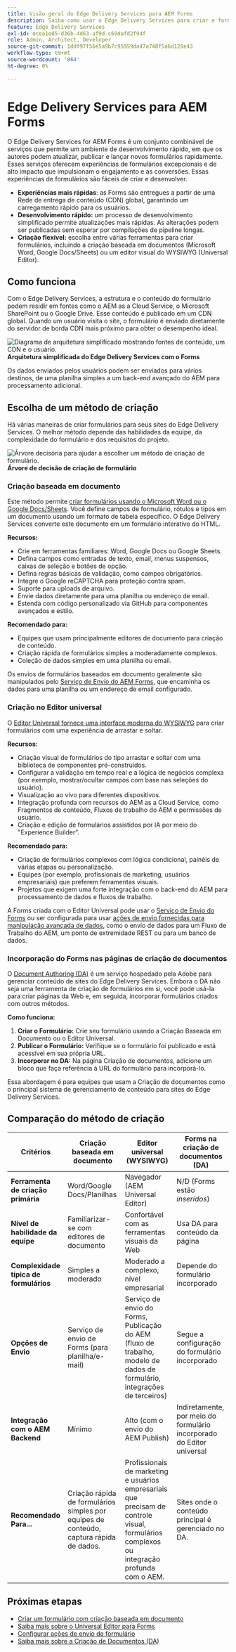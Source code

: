 ```yaml
---
title: Visão geral do Edge Delivery Services para AEM Forms
description: Saiba como usar o Edge Delivery Services para criar e fornecer formulários de alto desempenho com o AEM Forms, permitindo um desenvolvimento rápido e uma coleta de dados simplificada.
feature: Edge Delivery Services
exl-id: ecea1e05-d36b-4d63-af9d-c69dafd2f94f
role: Admin, Architect, Developer
source-git-commit: 1ddf97f56e5a9b7c95959da47a748f5a6d128e43
workflow-type: tm+mt
source-wordcount: '864'
ht-degree: 0%

---
```



# Edge Delivery Services para AEM Forms


O Edge Delivery Services for AEM Forms é um conjunto combinável de serviços que permite um ambiente de desenvolvimento rápido, em que os autores podem atualizar, publicar e lançar novos formulários rapidamente. Esses serviços oferecem experiências de formulários excepcionais e de alto impacto que impulsionam o engajamento e as conversões. Essas experiências de formulários são fáceis de criar e desenvolver.

* **Experiências mais rápidas**: as Forms são entregues a partir de uma Rede de entrega de conteúdo (CDN) global, garantindo um carregamento rápido para os usuários.
* **Desenvolvimento rápido:** um processo de desenvolvimento simplificado permite atualizações mais rápidas. As alterações podem ser publicadas sem esperar por compilações de pipeline longas.
* **Criação flexível:** escolha entre várias ferramentas para criar formulários, incluindo a criação baseada em documentos (Microsoft Word, Google Docs/Sheets) ou um editor visual do WYSIWYG (Universal Editor).

## Como funciona

Com o Edge Delivery Services, a estrutura e o conteúdo do formulário podem residir em fontes como o AEM as a Cloud Service, o Microsoft SharePoint ou o Google Drive. Esse conteúdo é publicado em um CDN global. Quando um usuário visita o site, o formulário é enviado diretamente do servidor de borda CDN mais próximo para obter o desempenho ideal.

![Diagrama de arquitetura simplificado mostrando fontes de conteúdo, um CDN e o usuário.](/help/forms/assets/eds-simplified-architecture.png)
**Arquitetura simplificada do Edge Delivery Services com o Forms**

Os dados enviados pelos usuários podem ser enviados para vários destinos, de uma planilha simples a um back-end avançado do AEM para processamento adicional.

## Escolha de um método de criação

Há várias maneiras de criar formulários para seus sites do Edge Delivery Services. O melhor método depende das habilidades da equipe, da complexidade do formulário e dos requisitos do projeto.

![Árvore decisória para ajudar a escolher um método de criação de formulário.](/help/forms/assets/eds-authoring-selection.png)
**Árvore de decisão de criação de formulário**

### Criação baseada em documento

Este método permite [criar formulários usando o Microsoft Word ou o Google Docs/Sheets](/help/edge/docs/forms/create-forms.md). Você define campos de formulário, rótulos e tipos em um documento usando um formato de tabela específico. O Edge Delivery Services converte este documento em um formulário interativo do HTML.

**Recursos:**

* Crie em ferramentas familiares: Word, Google Docs ou Google Sheets.
* Defina campos como entradas de texto, email, menus suspensos, caixas de seleção e botões de opção.
* Defina regras básicas de validação, como campos obrigatórios.
* Integre o Google reCAPTCHA para proteção contra spam.
* Suporte para uploads de arquivo.
* Envie dados diretamente para uma planilha ou endereço de email.
* Estenda com código personalizado via GitHub para componentes avançados e estilo.

**Recomendado para:**

* Equipes que usam principalmente editores de documento para criação de conteúdo.
* Criação rápida de formulários simples a moderadamente complexos.
* Coleção de dados simples em uma planilha ou email.

Os envios de formulários baseados em documento geralmente são manipulados pelo [Serviço de Envio do AEM Forms](/help/forms/forms-submission-service.md), que encaminha os dados para uma planilha ou um endereço de email configurado.

### Criação no Editor universal

O [Editor Universal fornece uma interface moderna do WYSIWYG](/help/edge/docs/forms/universal-editor/overview-universal-editor-for-edge-delivery-services-for-forms.md) para criar formulários com uma experiência de arrastar e soltar.

**Recursos:**

* Criação visual de formulários do tipo arrastar e soltar com uma biblioteca de componentes pré-construídos.
* Configurar a validação em tempo real e a lógica de negócios complexa (por exemplo, mostrar/ocultar campos com base nas seleções do usuário).
* Visualização ao vivo para diferentes dispositivos.
* Integração profunda com recursos do AEM as a Cloud Service, como Fragmentos de conteúdo, Fluxos de trabalho do AEM e permissões de usuário.
* Criação e edição de formulários assistidos por IA por meio do &quot;Experience Builder&quot;.

**Recomendado para:**

* Criação de formulários complexos com lógica condicional, painéis de várias etapas ou personalização.
* Equipes (por exemplo, profissionais de marketing, usuários empresariais) que preferem ferramentas visuais.
* Projetos que exigem uma forte integração com o back-end do AEM para processamento de dados e fluxos de trabalho.

A Forms criada com o Editor Universal pode usar o [Serviço de Envio do Forms](/help/forms/forms-submission-service.md) ou ser configurada para usar [ações de envio fornecidas para manipulação avançada de dados](/help/edge/docs/forms/configure-submission-action-for-eds-forms.md), como o envio de dados para um Fluxo de Trabalho do AEM, um ponto de extremidade REST ou para um banco de dados.

### Incorporação do Forms nas páginas de criação de documentos

O [Document Authoring (DA)](https://www.aem.live/developer/da-tutorial) é um serviço hospedado pela Adobe para gerenciar conteúdo de sites do Edge Delivery Services. Embora o DA não seja uma ferramenta de criação de formulários em si, você pode usá-la para criar páginas da Web e, em seguida, incorporar formulários criados com outros métodos.

**Como funciona:**

1. **Criar o Formulário:** Crie seu formulário usando a Criação Baseada em Documento ou o Editor Universal.
2. **Publicar o Formulário:** Verifique se o formulário foi publicado e está acessível em sua própria URL.
3. **Incorporar no DA:** Na página Criação de documentos, adicione um bloco que faça referência à URL do formulário para incorporá-lo.

Essa abordagem é para equipes que usam a Criação de documentos como o principal sistema de gerenciamento de conteúdo para sites do Edge Delivery Services.

## Comparação do método de criação

| Critérios | Criação baseada em documento | Editor universal (WYSIWYG) | Forms na criação de documentos (DA) |
|----------------------------------|---------------------------------------|-----------------------------------------|-------------------------------------------|
| **Ferramenta de criação primária** | Word/Google Docs/Planilhas | Navegador (AEM Universal Editor) | N/D (Forms estão *inseridos*) |
| **Nível de habilidade da equipe** | Familiarizar-se com editores de documento | Confortável com as ferramentas visuais da Web | Usa DA para conteúdo da página |
| **Complexidade típica de formulários** | Simples a moderado | Moderado a complexo, nível empresarial | Depende do formulário incorporado |
| **Opções de Envio** | Serviço de envio de Forms (para planilha/e-mail) | Serviço de envio do Forms, Publicação do AEM (fluxo de trabalho, modelo de dados de formulário, integrações de terceiros) | Segue a configuração do formulário incorporado |
| **Integração com o AEM Backend** | Mínimo | Alto (com o envio do AEM Publish) | Indiretamente, por meio do formulário incorporado do Editor universal |
| **Recomendado Para...** | Criação rápida de formulários simples por equipes de conteúdo, captura rápida de dados. | Profissionais de marketing e usuários empresariais que precisam de controle visual, formulários complexos ou integração profunda com o AEM. | Sites onde o conteúdo principal é gerenciado no DA. |

<!-- 
## Detailed Feature Comparison

| **Capability**                        | **Universal Editor (WYSIWYG)** | **Document-based Authoring** | **Document Authoring (DA)** |
|-----------------------------------------|-------------------------------|-----------------------------|-----------------------------|
| **Unified Composition with Sites**    | ✅                            |                              | ✅ (with embedded forms)     |
| **Embedding Form Support**            | ✅                            | ✅                          | ✅ (embed from Universal Editor or Docs)   |
| **Rules (Dynamic Behavior)**          | Advanced rules editor with custom functions | Limited: Show/hide, compute value, custom functions | Depends on embedded form     |
| **Attachment Support**                | ✅                            | ℹ️ (Early Access)           | Depends on embedded form     |
| **CAPTCHA Support**                   | reCAPTCHA Enterprise          | reCAPTCHA Enterprise       | Depends on embedded form     |
| **Submission Features**               | REST, Email, FDM, Workflow, SharePoint, OneDrive, Azure Blob, Power Automate, Workfront Fusion (EA) | Only Spreadsheet            | Follows embedded form's setup |
| **Data Schema**                       | FDM, Custom                   | Custom                      | Based on embedded form       |
| **Pre-fill**                          | 💡 (via Wizard)               | ✅                          | Depends on embedded form     |
| **Fragments**                         | ✅                            | ✅                          | Depends on embedded form     |
| **Visual Rule Editor**                | ✅                            |                              |                              |
| **Localization**                      | 💡 (via Sites)                | ℹ️ (Excel/Sheets manual)    | Depends on embedded form     |
| **Template Support**                  | Only Initial Content          |                              |                              |
| **Theme**                             | ℹ️ (at project level)         | ℹ️ (at project level)        | ℹ️ (based on hosting site)    |
| **Custom Component**                  | ✅                            | ✅                          | ✅ (if embedded component supports it) |
| **Experimentation**                   | ✅                            | ✅                          | Depends on embed context     |
| **Submit Action**                     | ✅                            | Only Spreadsheet            | Based on embedded form       |
-->



## Próximas etapas

* [Criar um formulário com criação baseada em documento](/help/edge/docs/forms/tutorial.md)
* [Saiba mais sobre o Universal Editor para Forms](/help/edge/docs/forms/universal-editor/overview-universal-editor-for-edge-delivery-services-for-forms.md)
* [Configurar ações de envio de formulário](/help/edge/docs/forms/configure-submission-action-for-eds-forms.md)
* [Saiba mais sobre a Criação de Documentos (DA)](https://www.aem.live/developer/da-tutorial)
